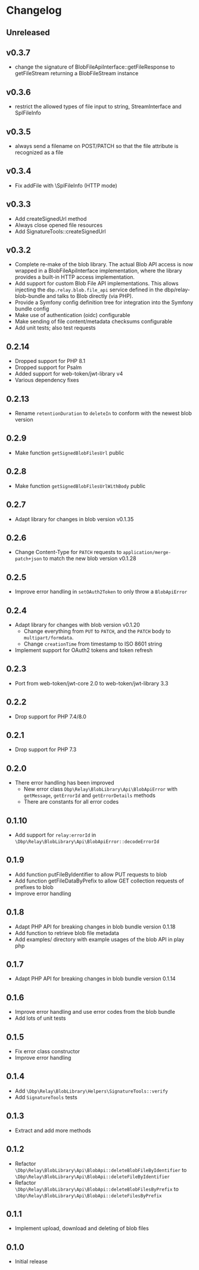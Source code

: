 # Changelog

## Unreleased

## v0.3.7

- change the signature of BlobFileApiInterface::getFileResponse to getFileStream returning a BlobFileStream instance

## v0.3.6

- restrict the allowed types of file input to string, StreamInterface and SplFileInfo

## v0.3.5

- always send a filename on POST/PATCH so that the file attribute is recognized as a file

## v0.3.4

- Fix addFile with \SplFileInfo (HTTP mode)

## v0.3.3

- Add createSignedUrl method
- Always close opened file resources
- Add SignatureTools::createSignedUrl

## v0.3.2

- Complete re-make of the blob library. The actual Blob API access is now wrapped in a BlobFileApiInterface implementation,
where the library provides a built-in HTTP access implementation.
- Add support for custom Blob File API implementations. This allows injecting the `dbp.relay.blob.file_api` service defined 
in the dbp/relay-blob-bundle and talks to Blob directly (via PHP).
- Provide a Symfony config definition tree for integration into the Symfony bundle config
- Make use of authentication (oidc) configurable
- Make sending of file content/metadata checksums configurable
- Add unit tests; also test requests

## 0.2.14

- Dropped support for PHP 8.1
- Dropped support for Psalm
- Added support for web-token/jwt-library v4
- Various dependency fixes

## 0.2.13
- Rename `retentionDuration` to `deleteIn` to conform with the newest blob version

## 0.2.9
- Make function `getSignedBlobFilesUrl` public

## 0.2.8
- Make function `getSignedBlobFilesUrlWithBody` public

## 0.2.7
- Adapt library for changes in blob version v0.1.35

## 0.2.6
- Change Content-Type for `PATCH` requests to `application/merge-patch+json`
  to match the new blob version v0.1.28

## 0.2.5
- Improve error handling in `setOAuth2Token` to only throw a `BlobApiError`

## 0.2.4 
- Adapt library for changes with blob version v0.1.20
  - Change everything from `PUT` to `PATCH`, and the `PATCH` body to `multipart/formdata`.
  - Change `creationTime` from timestamp to ISO 8601 string 
- Implement support for OAuth2 tokens and token refresh

## 0.2.3

- Port from web-token/jwt-core 2.0 to web-token/jwt-library 3.3

## 0.2.2

- Drop support for PHP 7.4/8.0

## 0.2.1

- Drop support for PHP 7.3

## 0.2.0
- There error handling has been improved
  - New error class `Dbp\Relay\BlobLibrary\Api\BlobApiError` with `getMessage`, `getErrorId` and `getErrorDetails` methods
  - There are constants for all error codes

## 0.1.10
- Add support for `relay:errorId` in `\Dbp\Relay\BlobLibrary\Api\BlobApiError::decodeErrorId`

## 0.1.9
- Add function putFileByIdentifier to allow PUT requests to blob
- Add function getFileDataByPrefix to allow GET collection requests of prefixes to blob
- Improve error handling

## 0.1.8

- Adapt PHP API for breaking changes in blob bundle version 0.1.18
- Add function to retrieve blob file metadata
- Add examples/ directory with example usages of the blob API in play php

## 0.1.7

- Adapt PHP API for breaking changes in blob bundle version 0.1.14

## 0.1.6

- Improve error handling and use error codes from the blob bundle
- Add lots of unit tests

## 0.1.5

- Fix error class constructor
- Improve error handling

## 0.1.4

- Add `\Dbp\Relay\BlobLibrary\Helpers\SignatureTools::verify`
- Add `SignatureTools` tests

## 0.1.3

- Extract and add more methods

## 0.1.2

- Refactor `\Dbp\Relay\BlobLibrary\Api\BlobApi::deleteBlobFileByIdentifier` to `\Dbp\Relay\BlobLibrary\Api\BlobApi::deleteFileByIdentifier`
- Refactor `\Dbp\Relay\BlobLibrary\Api\BlobApi::deleteBlobFilesByPrefix` to `\Dbp\Relay\BlobLibrary\Api\BlobApi::deleteFilesByPrefix`

## 0.1.1

- Implement upload, download and deleting of blob files

## 0.1.0

- Initial release
